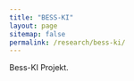 ```yaml
---
title: "BESS-KI"
layout: page
sitemap: false
permalink: /research/bess-ki/
---
```


Bess-KI Projekt.